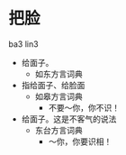 





# 把脸
ba3 lin3
+ 给面子。
  * 如东方言词典
+ 指给面子、给脸面
  * 如皋方言词典
    - 不要～你，你不识！
+ 给面子。这是不客气的说法
  * 东台方言词典
    - ～你，你要识相！
